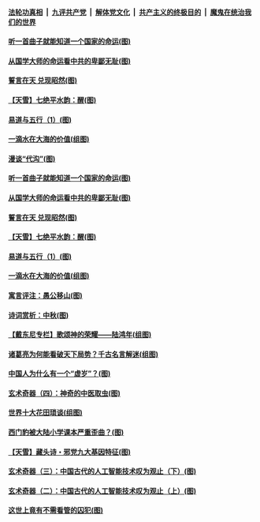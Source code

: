 

####  [法轮功真相](../../../../basic/blob/master/README.md?t=09281003) &nbsp;|&nbsp; [九评共产党](../../../../9ping.md/blob/master/README.md?t=09281003) &nbsp;|&nbsp; [解体党文化](../../../../jtdwh.md/blob/master/README.md?t=09281003)  &nbsp;|&nbsp; [共产主义的终极目的](../../../../gczydzjmd.md/blob/master/README.md?t=09281003) &nbsp;|&nbsp; [魔鬼在统治我们的世界](../../../../mgztzwmdsj.md/blob/master/README.md?t=09281003) 

#### [听一首曲子就能知道一个国家的命运(图)](../pages/p7/947339.md?t=09281003) 

#### [从国学大师的命运看中共的卑鄙无耻(图)](../pages/p7/943386.md?t=09281003) 

#### [誓言在天 兑现昭然(图)](../pages/p7/947123.md?t=09281003) 

#### [【天雪】七绝平水韵：醒(图)](../pages/p7/947372.md?t=09281003) 

#### [易道与五行（1）(图)](../pages/p7/947333.md?t=09281003) 

#### [一滴水在大海的价值(组图)](../pages/p7/947262.md?t=09281003) 

#### [漫谈“代沟”(图)](../pages/p7/947136.md?t=09281003) 

#### [听一首曲子就能知道一个国家的命运(图)](../pages/p7/947339.md?t=09281003) 

#### [从国学大师的命运看中共的卑鄙无耻(图)](../pages/p7/943386.md?t=09281003) 

#### [誓言在天 兑现昭然(图)](../pages/p7/947123.md?t=09281003) 

#### [【天雪】七绝平水韵：醒(图)](../pages/p7/947372.md?t=09281003) 

#### [易道与五行（1）(图)](../pages/p7/947333.md?t=09281003) 

#### [一滴水在大海的价值(组图)](../pages/p7/947262.md?t=09281003) 


#### [寓言评注：愚公移山(图)](../pages/p7/946662.md?t=09281003) 

#### [诗词赏析：中秋(图)](../pages/p7/947257.md?t=09281003) 

#### [【戴东尼专栏】歌颂神的荣耀——陆鸿年(组图)](../pages/p7/945810.md?t=09281003) 

#### [诸葛亮为何能看破天下局势？千古名言解迷(组图)](../pages/p7/947148.md?t=09281003) 

#### [中国人为什么有一个“虚岁”？(图)](../pages/p7/947081.md?t=09281003) 

#### [玄术奇器（四）：神奇的中医取虫(图)](../pages/p7/946899.md?t=09281003) 

#### [世界十大花田琐谈(组图)](../pages/p7/947141.md?t=09281003) 

#### [西门豹被大陆小学课本严重歪曲？(图)](../pages/p7/946925.md?t=09281003) 

#### [【天雪】藏头诗・邪党九大基因特征(图)](../pages/p7/946990.md?t=09281003) 

#### [玄术奇器（三）：中国古代的人工智能技术叹为观止（下）(图)](../pages/p7/946897.md?t=09281003) 

#### [玄术奇器（二）：中国古代的人工智能技术叹为观止（上）(图)](../pages/p7/946896.md?t=09281003) 

#### [这世上竟有不需看管的囚犯(图)](../pages/p7/946875.md?t=09281003) 

